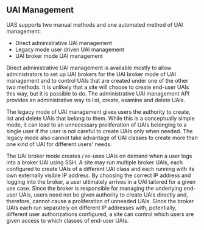 
## UAI Management

UAS supports two manual methods and one automated method of UAI management:

* Direct administrative UAI management
* Legacy mode user driven UAI management
* UAI broker mode UAI management

Direct administrative UAI management is available mostly to allow administrators to set up UAI brokers for the UAI broker mode of UAI management and to control UAIs that are created under one of the other two methods. It is unlikely that a site will choose to create end-user UAIs this way, but it is possible to do. The administrative UAI management API  provides an administrative way to list, create, examine and delete UAIs.

The legacy mode of UAI management gives users the authority to create, list and delete UAIs that belong to them. While this is a conceptually simple mode, it can lead to an unnecessary proliferation of UAIs belonging to a single user if the user is not careful to create UAIs only when needed. The legacy mode also cannot take advantage of UAI classes to create more than one kind of UAI for different users' needs.

The UAI broker mode creates / re-uses UAIs on demand when a user logs into a broker UAI using SSH. A site may run multiple broker UAIs, each configured to create UAIs of a different UAI class and each running with its own externally visible IP address. By choosing the correct IP address and logging into the broker, a user ultimately arrives in a UAI tailored for a given use case. Since the broker is responsible for managing the underlying end-user UAIs, users need not be given authority to create UAIs directly and, therefore, cannot cause a proliferation of unneeded UAIs. Since the broker UAIs each run separately on different IP addresses with, potentially, different user authorizations configured, a site can control which users are given access to which classes of end-user UAIs.


